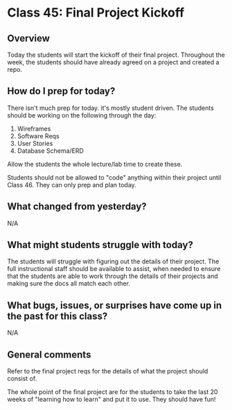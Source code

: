 # Class 45: Final Project Kickoff

## Overview
Today the students will start the kickoff of their
final project. Throughout the week, the students
should have already agreed on a project and created a repo. 


## How do I prep for today?
There isn't much prep for today. it's mostly student driven. 
The students should be working on the following through the day:

1. Wireframes
2. Software Reqs
3. User Stories
4. Database Schema/ERD

Allow the students the whole lecture/lab time to
create these.

Students should not be allowed to "code" anything within their project
until Class 46. They can only prep and plan today.

## What changed from yesterday? 
N/A

## What might students struggle with today?  
The students will struggle with figuring out the details of their project. 
The full instructional staff should be available to assist, when needed 
 to ensure that the students are able to work through
the details of their projects and making sure the
docs all match each other. 



## What bugs, issues, or surprises have come up in the past for this class?

N/A

## General comments
Refer to the final project reqs for the details
of what the project should consist of. 

The whole point of the final project are for
the students to take the last 20 weeks of "learning how to learn"
and put it to use. They should have fun!